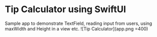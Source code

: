 # Tip Calculator using SwiftUI

Sample app to demonstrate TextField, reading input from users, using maxWidth and Height in a view etc. 
![Tip Calculator](app.png =400)
